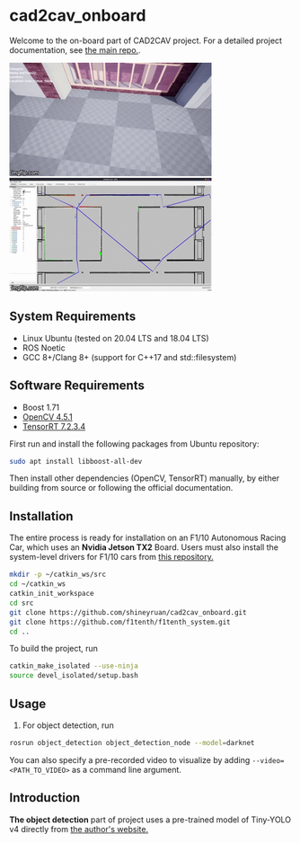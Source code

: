 # cad2cav_onboard
Welcome to the on-board part of CAD2CAV project. For a detailed project documentation, see [the main repo.](https://github.com/mlab-upenn/ISP2021-cad2cav).

![](docs/img/unreal.gif)
![](docs/img/automapper.gif)

## System Requirements
- Linux Ubuntu (tested on 20.04 LTS and 18.04 LTS)
- ROS Noetic
- GCC 8+/Clang 8+ (support for C++17 and std::filesystem)

## Software Requirements
- Boost 1.71
- [OpenCV 4.5.1](https://github.com/opencv/opencv/tree/4.5.1)
- [TensorRT 7.2.3.4](https://developer.nvidia.com/nvidia-tensorrt-7x-download)

First run and install the following packages from Ubuntu repository:
```bash
sudo apt install libboost-all-dev
```

Then install other dependencies (OpenCV, TensorRT) manually, by either building from source or following the official documentation.
## Installation
The entire process is ready for installation on an F1/10 Autonomous Racing Car, which uses an **Nvidia Jetson TX2** Board. Users must also install the system-level drivers for F1/10 cars from [this repository.](https://github.com/f1tenth/f1tenth_system.git)

```bash
mkdir -p ~/catkin_ws/src
cd ~/catkin_ws
catkin_init_workspace
cd src
git clone https://github.com/shineyruan/cad2cav_onboard.git
git clone https://github.com/f1tenth/f1tenth_system.git
cd ..
```

To build the project, run
```bash
catkin_make_isolated --use-ninja
source devel_isolated/setup.bash
```

## Usage
1. For object detection, run

```bash
rosrun object_detection object_detection_node --model=darknet
```
You can also specify a pre-recorded video to visualize by adding `--video=<PATH_TO_VIDEO>` as a command line argument.

## Introduction
**The object detection** part of project uses a pre-trained model of Tiny-YOLO v4 directly from [the author's website.](https://github.com/AlexeyAB/darknet)

